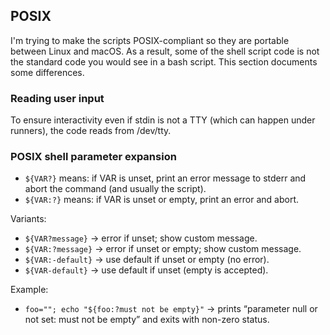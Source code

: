 ## POSIX
I'm trying to make the scripts POSIX-compliant so they are portable between Linux and macOS.
As a result, some of the shell script code is not the standard code you would see
in a bash script. This section documents some differences.

### Reading user input

To ensure interactivity even if stdin is not a TTY (which can happen under runners),
the code reads from /dev/tty.

### POSIX shell parameter expansion

- `${VAR?}` means: if VAR is unset, print an error message to stderr and abort the command (and usually the script).
- `${VAR:?}` means: if VAR is unset or empty, print an error and abort.

Variants:
- `${VAR?message}` → error if unset; show custom message.
- `${VAR:?message}` → error if unset or empty; show custom message.
- `${VAR:-default}` → use default if unset or empty (no error).
- `${VAR-default}` → use default if unset (empty is accepted).

Example:
- `foo=""; echo "${foo:?must not be empty}"` → prints “parameter null or not set: must not be empty” and exits with non-zero status.